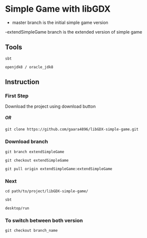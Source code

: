 # Simple Game with libGDX

- master branch is the initial simple game version

-extendSimpleGame branch is the extended version of simple game

## Tools

`sbt`

`openjdk8 / oracle_jdk8`

## Instruction

### First Step

 Download the project using download button

##### OR

`git clone https://github.com/gaara4896/libGDX-simple-game.git`

### Download branch

`git branch extendSimpleGame`

`git checkout extendSimpleGame`

`git pull origin extendSimpleGame:extendSimpleGame`

### Next

`cd path/to/project/libGDX-simple-game/`

`sbt`

`desktop/run`

### To switch between both version

`git checkout branch_name`
